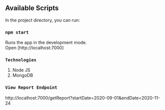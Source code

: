 
## Available Scripts

In the project directory, you can run:

### `npm start`

Runs the app in the development mode.<br />
Open [http://localhost:7000]


### `Technologies`

1. Node JS
2. MongoDB

### `View Report Endpoint`
http://localhost:7000/getReport?startDate=2020-09-01&endDate=2020-11-24
